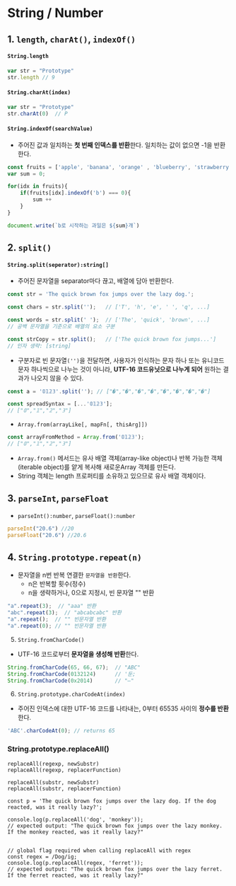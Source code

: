 # String / Number

## 1. `length`, `charAt()`, `indexOf()`

#### `String.length`
```js
var str = "Prototype"
str.length // 9
```

#### `String.charAt(index)`
```js
var str = "Prototype"
str.charAt(0)  // P
```

#### `String.indexOf(searchValue)`

- 주어진 값과 일치하는 **첫 번째 인덱스를 반환**한다. 일치하는 값이 없으면 -1을 반환한다. 

```js
const fruits = ['apple', 'banana', 'orange' , 'blueberry', 'strawberry']
var sum = 0; 

for(idx in fruits){
    if(fruits[idx].indexOf('b') === 0){
        sum ++
    }
}

document.write(`b로 시작하는 과일은 ${sum}개`)
```

## 2. `split()`

#### `String.split(seperator):string[]`

- 주어진 문자열을 separator마다 끊고, 배열에 담아 반환한다.

```js
const str = 'The quick brown fox jumps over the lazy dog.';

const chars = str.split('');   // ['T', 'h', 'e', ' ', 'q', ...]

const words = str.split(' ');  // ['The', 'quick', 'brown', ...]
// 공백 문자열을 기준으로 배열의 요소 구분

const strCopy = str.split();   // ['The quick brown fox jumps...']
// 인자 생략: [string]
```

- 구분자로 빈 문자열`('')`을 전달하면, 사용자가 인식하는 문자 하나 또는 유니코드 문자 하나씩으로 나누는 것이 아니라, **UTF-16 코드유닛으로 나누게 되어** 원하는 결과가 나오지 않을 수 있다.

```js
const a = '𝟘𝟙𝟚𝟛'.split(''); // ["�","�","�","�","�","�","�","�"]
```

```js
const spreadSyntax = [...'𝟘𝟙𝟚𝟛']; 
// ["𝟘","𝟙","𝟚","𝟛"]
```
- `Array.from(arrayLike[, mapFn[, thisArg]])`
```js
const arrayFromMethod = Array.from('𝟘𝟙𝟚𝟛');
// ["𝟘","𝟙","𝟚","𝟛"]
```
- `Array.from()` 메서드는 유사 배열 객체(array-like object)나 반복 가능한 객체(iterable object)를 얕게 복사해 새로운Array 객체를 만든다.
- String 객체는 length 프로퍼티를 소유하고 있으므로 유사 배열 객체이다. 

## 3. `parseInt`, `parseFloat`

- `parseInt():number`, `parseFloat():number`

```js
parseInt("20.6") //20
parseFloat("20.6") //20.6
```

## 4. `String.prototype.repeat(n)`
- 문자열을 n번 반복 연결한 `문자열을 반환`한다.
  * n은 반복할 횟수(정수)
  * n을 생략하거나, 0으로 지정시, 빈 문자열 "" 반환

```js
"a".repeat(3);  // "aaa" 반환
"abc".repeat(3);  // "abcabcabc" 반환
"a".repeat();  // "" 빈문자열 반환
"a".repeat(0); // "" 빈문자열 반환
```

5. `String.fromCharCode()`

- UTF-16 코드로부터 **문자열을 생성해 반환**한다.

```js
String.fromCharCode(65, 66, 67);  // "ABC"
String.fromCharCode(0132124)      // '둔;
String.fromCharCode(0x2014)       // "—"
```

6. `String.prototype.charCodeAt(index)`

- 주어진 인덱스에 대한 UTF-16 코드를 나타내는, 0부터 65535 사이의 **정수를 반환**한다.

```js
'ABC'.charCodeAt(0); // returns 65
```


### String.prototype.replaceAll()

```
replaceAll(regexp, newSubstr)
replaceAll(regexp, replacerFunction)

replaceAll(substr, newSubstr)
replaceAll(substr, replacerFunction)
```

```
const p = 'The quick brown fox jumps over the lazy dog. If the dog reacted, was it really lazy?';

console.log(p.replaceAll('dog', 'monkey'));
// expected output: "The quick brown fox jumps over the lazy monkey. If the monkey reacted, was it really lazy?"


// global flag required when calling replaceAll with regex
const regex = /Dog/ig;
console.log(p.replaceAll(regex, 'ferret'));
// expected output: "The quick brown fox jumps over the lazy ferret. If the ferret reacted, was it really lazy?"
```

